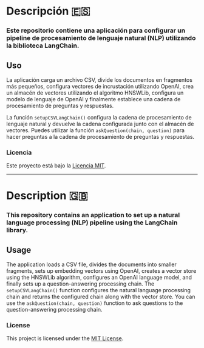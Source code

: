 #  Descripción 🇪🇸
### Este repositorio contiene una aplicación para configurar un pipeline de procesamiento de lenguaje natural (NLP) utilizando la biblioteca LangChain.

## Uso
La aplicación carga un archivo CSV, divide los documentos en fragmentos más pequeños, configura vectores de incrustación utilizando OpenAI, crea un almacén de vectores utilizando el algoritmo HNSWLib, configura un modelo de lenguaje de OpenAI y finalmente establece una cadena de procesamiento de preguntas y respuestas.

La función `setupCSVLangChain()` configura la cadena de procesamiento de lenguaje natural y devuelve la cadena configurada junto con el almacén de vectores. Puedes utilizar la función `askQuestion(chain, question)` para hacer preguntas a la cadena de procesamiento de preguntas y respuestas.

### Licencia

Este proyecto está bajo la [Licencia MIT](LICENSE).

---

# Description 🇬🇧
### This repository contains an application to set up a natural language processing (NLP) pipeline using the LangChain library.

## Usage
The application loads a CSV file, divides the documents into smaller fragments, sets up embedding vectors using OpenAI, creates a vector store using the HNSWLib algorithm, configures an OpenAI language model, and finally sets up a question-answering processing chain.
The `setupCSVLangChain()` function configures the natural language processing chain and returns the configured chain along with the vector store. You can use the `askQuestion(chain, question)` function to ask questions to the question-answering processing chain.

### License 
This project is licensed under the [MIT License](LICENSE).
